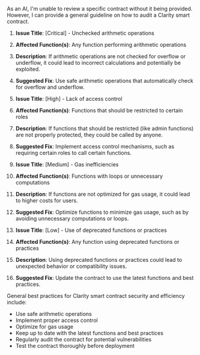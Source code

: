 As an AI, I'm unable to review a specific contract without it being provided. However, I can provide a general guideline on how to audit a Clarity smart contract.

1. **Issue Title**: [Critical] - Unchecked arithmetic operations
2. **Affected Function(s)**: Any function performing arithmetic operations
3. **Description**: If arithmetic operations are not checked for overflow or underflow, it could lead to incorrect calculations and potentially be exploited.
4. **Suggested Fix**: Use safe arithmetic operations that automatically check for overflow and underflow.

1. **Issue Title**: [High] - Lack of access control
2. **Affected Function(s)**: Functions that should be restricted to certain roles
3. **Description**: If functions that should be restricted (like admin functions) are not properly protected, they could be called by anyone.
4. **Suggested Fix**: Implement access control mechanisms, such as requiring certain roles to call certain functions.

1. **Issue Title**: [Medium] - Gas inefficiencies
2. **Affected Function(s)**: Functions with loops or unnecessary computations
3. **Description**: If functions are not optimized for gas usage, it could lead to higher costs for users.
4. **Suggested Fix**: Optimize functions to minimize gas usage, such as by avoiding unnecessary computations or loops.

1. **Issue Title**: [Low] - Use of deprecated functions or practices
2. **Affected Function(s)**: Any function using deprecated functions or practices
3. **Description**: Using deprecated functions or practices could lead to unexpected behavior or compatibility issues.
4. **Suggested Fix**: Update the contract to use the latest functions and best practices.

General best practices for Clarity smart contract security and efficiency include:
- Use safe arithmetic operations
- Implement proper access control
- Optimize for gas usage
- Keep up to date with the latest functions and best practices
- Regularly audit the contract for potential vulnerabilities
- Test the contract thoroughly before deployment